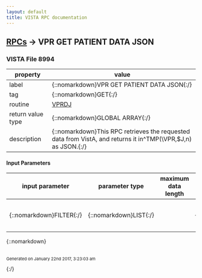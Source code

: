 ```yaml
---
layout: default
title: VISTA RPC documentation
---
```




## [RPCs](TableOfContent.md) &#8594; VPR GET PATIENT DATA JSON 



### VISTA File 8994 


 property | value 
--- | --- 
 label | {::nomarkdown}VPR GET PATIENT DATA JSON{:/}
 tag | {::nomarkdown}GET{:/}
 routine | [VPRDJ](http://code.osehra.org/dox/Routine_VPRDJ_source.html)
 return value type | {::nomarkdown}GLOBAL ARRAY{:/}
 description | {::nomarkdown}This RPC retrieves the requested data from VistA, and returns it in^TMP(\VPR\,$J,n) as JSON.{:/}

#### Input Parameters

| input parameter | parameter type | maximum data length | required | description | 
| --- | --- | --- | --- | --- | 
| {::nomarkdown}FILTER{:/} | {::nomarkdown}LIST{:/} |  | {::nomarkdown}true{:/} | {::nomarkdown}List of name-value pairs defining the search.{:/} | 

{::nomarkdown} <br/><br/><p style="font-size: 11px">Generated on January 22nd 2017, 3:23:03 am</p>{:/}